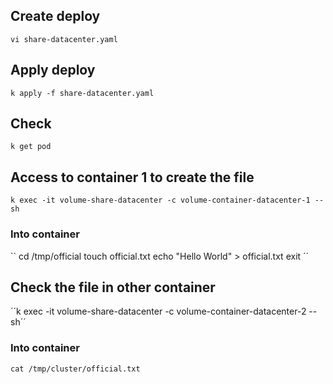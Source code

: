 ## Create deploy

```vi share-datacenter.yaml```

## Apply deploy
````k apply -f share-datacenter.yaml```` 

## Check
``k get pod``

## Access to container 1 to create the file
``k exec -it volume-share-datacenter -c volume-container-datacenter-1 -- sh``

### Into container
``
cd /tmp/official
touch official.txt
echo "Hello World" > official.txt
exit
´´
## Check the file in other container

´´k exec -it volume-share-datacenter -c volume-container-datacenter-2 -- sh´´

### Into container
`` cat /tmp/cluster/official.txt ``
